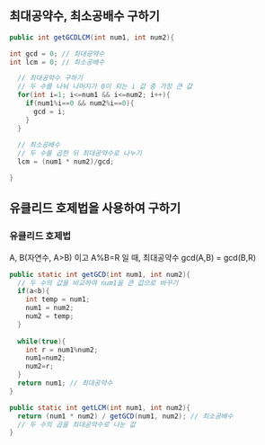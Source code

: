 ## 최대공약수, 최소공배수 구하기

```java
public int getGCDLCM(int num1, int num2){

int gcd = 0; // 최대공약수
int lcm = 0; // 최소공배수

  // 최대공약수 구하기
  // 두 수를 나눠 나머지가 0이 되는 i 값 중 가장 큰 값
  for(int i=1; i<=num1 && i<=num2; i++){
    if(num1%i==0 && num2%i==0){
      gcd = i;
    }
  }
  
  // 최소공배수
  // 두 수를 곱한 뒤 최대공약수로 나누기
  lcm = (num1 * num2)/gcd;

}
```


## 유클리드 호제법을 사용하여 구하기
### 유클리드 호제법
A, B(자연수, A>B) 이고 A%B=R 일 때, 최대공약수
gcd(A,B) = gcd(B,R)

```java
public static int getGCD(int num1, int num2){
  // 두 수의 값을 비교하여 num1을 큰 값으로 바꾸기
  if(a<b){
    int temp = num1;
    num1 = num2;
    num2 = temp;
  }
  
  while(true){
    int r = num1%num2;
    num1=num2;
    num2=r;
  }
  return num1; // 최대공약수
}

public static int getLCM(int num1, int num2){
  return (num1 * num2) / getGCD(num1, num2); // 최소공배수
  // 두 수의 곱을 최대공약수로 나눈 값
}

```
